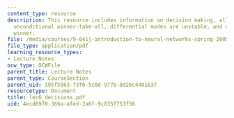 ```yaml
---
content_type: resource
description: This resource includes information on decision making, all-to-all inhibition,
  unconditional winner-take-all, differential modes are unstable, and one possible
  winner.
file: /media/courses/9-641j-introduction-to-neural-networks-spring-2005/4ecd6970366aafed2a6f9c835f753f56_lec6_decisions.pdf
file_type: application/pdf
learning_resource_types:
- Lecture Notes
ocw_type: OCWFile
parent_title: Lecture Notes
parent_type: CourseSection
parent_uid: 195f5963-f3f6-5c0d-977b-8d26c4481637
resourcetype: Document
title: lec6_decisions.pdf
uid: 4ecd6970-366a-afed-2a6f-9c835f753f56
---
```

